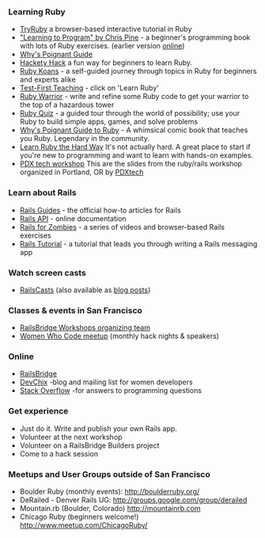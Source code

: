 ### Learning Ruby
* [TryRuby](http://tryruby.org/) a browser-based interactive tutorial in Ruby
* ["Learning to Program" by Chris Pine](http://www.pragprog.com/titles/ltp2/learn-to-program-2nd-edition) - a beginner's programming book with lots of Ruby exercises.  (earlier version [online](http://pine.fm/LearnToProgram))
* [Why's Poignant Guide](http://poignant.guide/book/chapter-1.html)
* [Hackety Hack](http://hackety-hack.com/) a fun way for beginners to learn Ruby.
* [Ruby Koans](http://rubykoans.com/) - a self-guided journey through topics in Ruby for beginners and experts alike
* [Test-First Teaching](http://testfirst.org) - click on 'Learn Ruby'
* [Ruby Warrior](https://github.com/ryanb/ruby-warrior) - write and refine some Ruby code to get your warrior to the top of a hazardous tower
* [Ruby Quiz](http://www.rubyquiz.com) - a guided tour through the world of possibility; use your Ruby to build simple apps, games, and solve problems
* [Why's Poignant Guide to Ruby](http://poignant.guide/book/chapter-1.html) - A whimsical comic book that teaches you Ruby. Legendary in the community.
* [Learn Ruby the Hard Way](http://ruby.learncodethehardway.org/) It's not actually hard. A great place to start if you're new to programming and want to learn with hands-on examples.
* [PDX tech workshop](http://github.com/caylee-hogg/pdx-ruby-course) This are the slides from the ruby/rails workshop organized in Portland, OR by [PDXtech](http://pdxtechworkshops.org/)

### Learn about Rails

* [Rails Guides](http://guides.rubyonrails.org/) - the official how-to articles for Rails
* [Rails API](http://api.rubyonrails.org/) - online documentation
* [Rails for Zombies](http://railsforzombies.org/) - a series of videos and browser-based Rails exercises
* [Rails Tutorial](http://ruby.railstutorial.org/) - a tutorial that leads you through writing a Rails messaging app

### Watch screen casts

* [RailsCasts](http://railscasts.com)  (also available as [blog posts](http://asciicasts.com/))

### Classes & events in San Francisco

* [RailsBridge Workshops organizing team](http://groups.google.com/group/railsbridge-workshops)
* [Women Who Code meetup](http://www.meetup.com/Women-Who-Code-SF/) (monthly hack nights & speakers)

### Online

* [RailsBridge](http://railsbridge.org)
* [DevChix](http://www.devchix.com) -blog and mailing list for women developers
* [Stack Overflow](http://stackoverflow.com/)  -for answers to programming questions

### Get experience

* Just do it. Write and publish your own Rails app.
* Volunteer at the next workshop
* Volunteer on a RailsBridge Builders project
* Come to a hack session

### Meetups and User Groups outside of San Francisco

* Boulder Ruby (monthly events): http://boulderruby.org/
* DeRailed - Denver Rails UG: http://groups.google.com/group/derailed
* Mountain.rb (Boulder, Colorado) http://mountainrb.com
* Chicago Ruby (beginners welcome!) http://www.meetup.com/ChicagoRuby/
